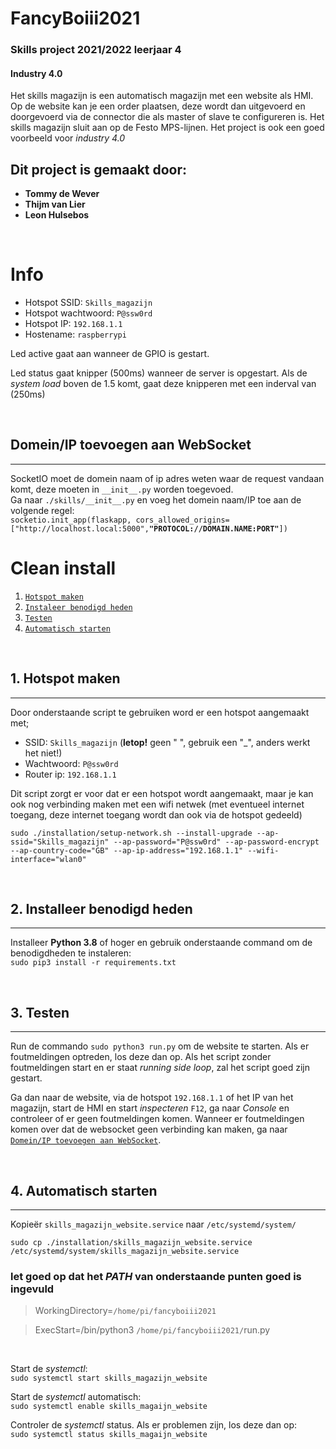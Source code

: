 # FancyBoiii2021

### **Skills project 2021/2022 leerjaar 4**
#### **Industry 4.0**

Het skills magazijn is een automatisch magazijn met een website als HMI. Op de website kan je een order plaatsen, deze wordt dan uitgevoerd en doorgevoerd via de connector die als master of slave te configureren is. Het skills magazijn sluit aan op de Festo MPS-lijnen. Het project is ook een goed voorbeeld voor *industry 4.0*

## **Dit project is gemaakt door:**

 * **Tommy de Wever**
 * **Thijm van Lier**
 * **Leon Hulsebos**

<br>

# Info

- Hotspot SSID: `Skills_magazijn`
- Hotspot wachtwoord: `P@ssw0rd`
- Hotspot IP: `192.168.1.1`
- Hostename: `raspberrypi`

Led active gaat aan wanneer de GPIO is gestart.

Led status gaat knipper (500ms) wanneer de server is opgestart. Als de *system load* boven de 1.5 komt, gaat deze knipperen met een inderval van (250ms)


<br>


## Domein/IP toevoegen aan WebSocket
___
SocketIO moet de domein naam of ip adres weten waar de request vandaan komt, deze moeten in `__init__.py` worden toegevoed. <br>
Ga naar `./skills/__init__.py` en voeg het domein naam/IP toe aan de volgende regel:<br> `socketio.init_app(flaskapp, cors_allowed_origins=["http://localhost.local:5000",`**`"PROTOCOL://DOMAIN.NAME:PORT"`**`])`

# Clean install
1. [`Hotspot maken`](#1.-Hotspot-maken)
2. [`Instaleer benodigd heden`](#2.Instaleer-benodigd-heden)
3. [`Testen`](#3.Testen)
4. [`Automatisch starten`](#4.Automatisch-starten)

<br>


## 1. Hotspot maken
________________________________________
Door onderstaande script te gebruiken word er een hotspot aangemaakt met;
* SSID: `Skills_magazijn` (**letop!** geen " ", gebruik een "_", anders werkt het niet!) 
* Wachtwoord: `P@ssw0rd` 
* Router ip: `192.168.1.1`

Dit script zorgt er voor dat er een hotspot wordt aangemaakt, maar je kan ook nog verbinding maken met een wifi netwek (met eventueel internet toegang, deze internet toegang wordt dan ook via de hotspot gedeeld) 

`sudo ./installation/setup-network.sh --install-upgrade --ap-ssid="Skills_magazijn" --ap-password="P@ssw0rd" --ap-password-encrypt  --ap-country-code="GB" --ap-ip-address="192.168.1.1" --wifi-interface="wlan0"`

<br>

## 2. Installeer benodigd heden
________________________________________
Installeer **Python 3.8** of hoger en gebruik onderstaande command om de benodigdheden te instaleren:<br>
`sudo pip3 install -r requirements.txt`

<br>

## 3. Testen
________________________________________
Run de commando `sudo python3 run.py` om de website te starten. Als er foutmeldingen optreden, los deze dan op. Als het script zonder foutmeldingen start en er staat *running side loop*, zal het script goed zijn gestart.

Ga dan naar de website, via de hotspot `192.168.1.1` of het IP van het magazijn, start de HMI en start *inspecteren* `F12`, ga naar *Console* en controleer of er geen foutmeldingen komen. 
Wanneer er foutmeldingen komen over dat de websocket geen verbinding kan maken, ga naar [`Domein/IP toevoegen aan WebSocket`](#Domein/IP-toevoegen-aan-WebSocket).


<br>

## 4. Automatisch starten
________________________________________
Kopieër `skills_magazijn_website.service` naar `/etc/systemd/system/`

`sudo cp ./installation/skills_magazijn_website.service /etc/systemd/system/skills_magazijn_website.service`

### **let goed op dat het *PATH* van onderstaande punten goed is ingevuld**
> WorkingDirectory=`/home/pi/fancyboiii2021`

> ExecStart=/bin/python3 `/home/pi/fancyboiii2021/`run.py

<br>

Start de *systemctl*:<br> `sudo systemctl start skills_magazijn_website`

Start de *systemctl* automatisch:<br> `sudo systemctl enable skills_magaijn_website`

Controler de *systemctl* status. Als er problemen zijn, los deze dan op:<br> `sudo systemctl status skills_magaijn_website`
